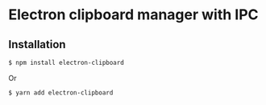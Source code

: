 # Electron clipboard manager with IPC

## Installation

```sh
$ npm install electron-clipboard
```

Or

```sh
$ yarn add electron-clipboard
```
